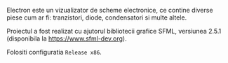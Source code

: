Electron este un vizualizator de scheme electronice, ce contine diverse piese cum ar fi: tranzistori, diode, condensatori si multe altele.

Proiectul a fost realizat cu ajutorul bibliotecii grafice SFML, versiunea 2.5.1 (disponibila la https://www.sfml-dev.org).

Folositi configuratia `Release x86`.
